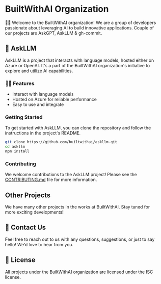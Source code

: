 # BuiltWithAI Organization

🙋‍♀️ Welcome to the BuiltWithAI organization! We are a group of developers passionate about leveraging AI to build innovative applications. Couple of our projects are AskGPT, AskLLM & gh-commit.

## 🌈 AskLLM

AskLLM is a project that interacts with language models, hosted either on Azure or OpenAI. It's a part of the BuiltWithAI organization's initiative to explore and utilize AI capabilities.

### 👩‍💻 Features

- Interact with language models
- Hosted on Azure for reliable performance
- Easy to use and integrate

### Getting Started

To get started with AskLLM, you can clone the repository and follow the instructions in the project's README.

```bash
git clone https://github.com/builtwithai/askllm.git
cd askllm
npm install
```

### Contributing

We welcome contributions to the AskLLM project! Please see the [CONTRIBUTING.md](https://github.com/builtwithai/askllm/CONTRIBUTING.md) file for more information.

## Other Projects

We have many other projects in the works at BuiltWithAI. Stay tuned for more exciting developments!

## 🍿 Contact Us

Feel free to reach out to us with any questions, suggestions, or just to say hello! We'd love to hear from you.

## 🧙 License

All projects under the BuiltWithAI organization are licensed under the ISC license.
